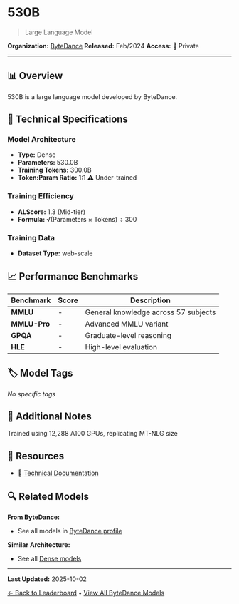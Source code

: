 # 530B

> Large Language Model

**Organization:** [ByteDance](../../labs/bytedance.md)
**Released:** Feb/2024
**Access:** 🔴 Private

---

## 📊 Overview

530B is a large language model developed by ByteDance.

## 🔧 Technical Specifications

### Model Architecture
- **Type:** Dense
- **Parameters:** 530.0B
- **Training Tokens:** 300.0B
- **Token:Param Ratio:** 1:1 ⚠️ Under-trained

### Training Efficiency
- **ALScore:** 1.3 (Mid-tier)
- **Formula:** √(Parameters × Tokens) ÷ 300

### Training Data
- **Dataset Type:** web-scale

## 📈 Performance Benchmarks

| Benchmark | Score | Description |
|-----------|-------|-------------|
| **MMLU** | - | General knowledge across 57 subjects |
| **MMLU-Pro** | - | Advanced MMLU variant |
| **GPQA** | - | Graduate-level reasoning |
| **HLE** | - | High-level evaluation |

## 🏷️ Model Tags

_No specific tags_

## 📝 Additional Notes

Trained using 12,288 A100 GPUs, replicating MT-NLG size

## 🔗 Resources

- 📄 [Technical Documentation](https://arxiv.org/abs/2402.15627)

## 🔍 Related Models

**From ByteDance:**
- See all models in [ByteDance profile](../../labs/bytedance.md)

**Similar Architecture:**
- See all [Dense models](../../architectures/dense.md)

---

**Last Updated:** 2025-10-02

[← Back to Leaderboard](../../README.md) • [View All ByteDance Models](../../labs/bytedance.md)
